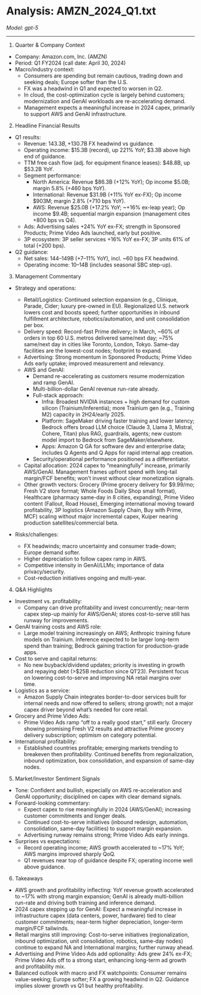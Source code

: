 # Analysis: AMZN_2024_Q1.txt

*Model: gpt-5*

---

1) Quarter & Company Context
- Company: Amazon.com, Inc. (AMZN)
- Period: Q1 FY2024 (call date: April 30, 2024)
- Macro/industry context:
  - Consumers are spending but remain cautious, trading down and seeking deals; Europe softer than the U.S.
  - FX was a headwind in Q1 and expected to worsen in Q2.
  - In cloud, the cost-optimization cycle is largely behind customers; modernization and GenAI workloads are re-accelerating demand.
  - Management expects a meaningful increase in 2024 capex, primarily to support AWS and GenAI infrastructure.

2) Headline Financial Results
- Q1 results:
  - Revenue: $143.3B, +13% YoY ex-FX; leap year added ~120 bps to growth; ~$0.7B FX headwind vs guidance.
  - Operating income: $15.3B (record), up 221% YoY; $3.3B above high end of guidance.
  - TTM free cash flow (adj. for equipment finance leases): $48.8B, up $53.2B YoY.
  - Segment performance:
    - North America: Revenue $86.3B (+12% YoY); Op income $5.0B; margin 5.8% (+460 bps YoY).
    - International: Revenue $31.9B (+11% YoY ex-FX); Op income $903M; margin 2.8% (+710 bps YoY).
    - AWS: Revenue $25.0B (+17.2% YoY; ~+16% ex-leap year); Op income $9.4B; sequential margin expansion (management cites +800 bps vs Q4).
  - Ads: Advertising sales +24% YoY ex-FX; strength in Sponsored Products; Prime Video Ads launched, early but positive.
  - 3P ecosystem: 3P seller services +16% YoY ex-FX; 3P units 61% of total (+200 bps).
- Q2 guidance:
  - Net sales: $144–$149B (+7–11% YoY), incl. ~60 bps FX headwind.
  - Operating income: $10–$14B (includes seasonal SBC step-up).

3) Management Commentary
- Strategy and operations:
  - Retail/Logistics: Continued selection expansion (e.g., Clinique, Parade, Cider; luxury pre-owned in EU). Regionalized U.S. network lowers cost and boosts speed; further opportunities in inbound fulfillment architecture, robotics/automation, and unit consolidation per box.
  - Delivery speed: Record-fast Prime delivery; in March, ~60% of orders in top 60 U.S. metros delivered same/next day; ~75% same/next day in cities like Toronto, London, Tokyo. Same-day facilities are the lowest-cost nodes; footprint to expand.
  - Advertising: Strong momentum in Sponsored Products; Prime Video Ads early uptake; improved measurement and relevancy.
  - AWS and GenAI:
    - Demand re-accelerating as customers resume modernization and ramp GenAI.
    - Multi-billion-dollar GenAI revenue run-rate already.
    - Full-stack approach:
      - Infra: Broadest NVIDIA instances + high demand for custom silicon (Trainium/Inferentia); more Trainium gen (e.g., Training M2) capacity in 2H24/early 2025.
      - Platform: SageMaker driving faster training and lower latency; Bedrock offers broad LLM choice (Claude 3, Llama 3, Mistral, Cohere, Titan) plus RAG, guardrails, agents; new custom model import to Bedrock from SageMaker/elsewhere.
      - Apps: Amazon Q GA for software dev and enterprise data; includes Q Agents and Q Apps for rapid internal app creation.
    - Security/operational performance positioned as a differentiator.
  - Capital allocation: 2024 capex to “meaningfully” increase, primarily AWS/GenAI. Management frames upfront spend with long-tail margin/FCF benefits; won’t invest without clear monetization signals.
  - Other growth vectors: Grocery (Prime grocery delivery for $9.99/mo; Fresh V2 store format; Whole Foods Daily Shop small format), Healthcare (pharmacy same-day in 8 cities, expanding), Prime Video content (Fallout, Road House), Emerging international moving toward profitability, 3P logistics (Amazon Supply Chain, Buy with Prime, MCF) scaling without major incremental capex, Kuiper nearing production satellites/commercial beta.

- Risks/challenges:
  - FX headwinds; macro uncertainty and consumer trade-down; Europe demand softer.
  - Higher depreciation to follow capex ramp in AWS.
  - Competitive intensity in GenAI/LLMs; importance of data privacy/security.
  - Cost-reduction initiatives ongoing and multi-year.

4) Q&A Highlights
- Investment vs. profitability:
  - Company can drive profitability and invest concurrently; near-term capex step-up mainly for AWS/GenAI; stores cost-to-serve still has runway for improvements.
- GenAI training costs and AWS role:
  - Large model training increasingly on AWS; Anthropic training future models on Trainium. Inference expected to be larger long-term spend than training; Bedrock gaining traction for production-grade apps.
- Cost to serve and capital returns:
  - No new buyback/dividend updates; priority is investing in growth and repaying debt (>$25B reduction since Q1’23). Persistent focus on lowering cost-to-serve and improving NA retail margins over time.
- Logistics as a service:
  - Amazon Supply Chain integrates border-to-door services built for internal needs and now offered to sellers; strong growth; not a major capex driver beyond what’s needed for core retail.
- Grocery and Prime Video Ads:
  - Prime Video Ads ramp “off to a really good start,” still early. Grocery showing promising Fresh V2 results and attractive Prime grocery delivery subscription; optimism on category potential.
- International profitability:
  - Established countries profitable; emerging markets trending to breakeven then profitability. Continued benefits from regionalization, inbound optimization, box consolidation, and expansion of same-day nodes.

5) Market/Investor Sentiment Signals
- Tone: Confident and bullish, especially on AWS re-acceleration and GenAI opportunity; disciplined on capex with clear demand signals.
- Forward-looking commentary:
  - Expect capex to rise meaningfully in 2024 (AWS/GenAI); increasing customer commitments and longer deals.
  - Continued cost-to-serve initiatives (inbound redesign, automation, consolidation, same-day facilities) to support margin expansion.
  - Advertising runway remains strong; Prime Video Ads early innings.
- Surprises vs expectations:
  - Record operating income; AWS growth accelerated to ~17% YoY; AWS margins improved sharply QoQ.
  - Q1 revenues near top of guidance despite FX; operating income well above guidance.

6) Takeaways
- AWS growth and profitability inflecting: YoY revenue growth accelerated to ~17% with strong margin expansion; GenAI is already multi-billion run-rate and driving both training and inference demand.
- 2024 capex stepping up for GenAI: Expect a meaningful increase in infrastructure capex (data centers, power, hardware) tied to clear customer commitments; near-term higher depreciation, longer-term margin/FCF tailwinds.
- Retail margins still improving: Cost-to-serve initiatives (regionalization, inbound optimization, unit consolidation, robotics, same-day nodes) continue to expand NA and International margins; further runway ahead.
- Advertising and Prime Video Ads add optionality: Ads grew 24% ex-FX; Prime Video Ads off to a strong start, enhancing long-term ad growth and profitability mix.
- Balanced outlook with macro and FX watchpoints: Consumer remains value-seeking; Europe softer; FX a growing headwind in Q2. Guidance implies slower growth vs Q1 but healthy profitability.